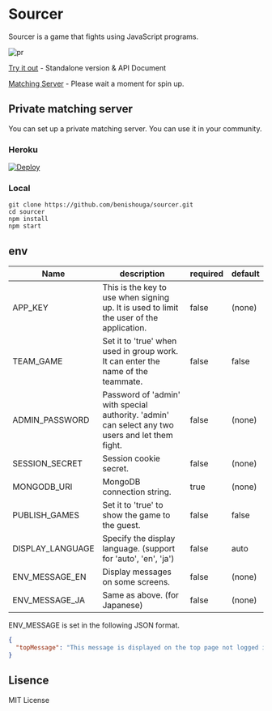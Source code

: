 # Sourcer
Sourcer is a game that fights using JavaScript programs.

![pr](https://raw.githubusercontent.com/benishouga/sourcer/master/pr.gif)

[Try it out](https://benishouga.github.io/sourcer/standalone.html) - Standalone version & API Document

[Matching Server](https://sourcer.herokuapp.com/) - Please wait a moment for spin up.

## Private matching server

You can set up a private matching server. You can use it in your community.

### Heroku

[![Deploy](https://www.herokucdn.com/deploy/button.svg)](https://heroku.com/deploy)

### Local

```
git clone https://github.com/benishouga/sourcer.git
cd sourcer
npm install
npm start
```

## env
Name | description | required | default
--- | --- | --- | ---
APP_KEY | This is the key to use when signing up. It is used to limit the user of the application. | false | (none)
TEAM_GAME | Set it to 'true' when used in group work. It can enter the name of the teammate. | false | false
ADMIN_PASSWORD | Password of 'admin' with special authority. 'admin' can select any two users and let them fight. | false | (none)
SESSION_SECRET | Session cookie secret. | false | (none)
MONGODB_URI | MongoDB connection string. | true | (none)
PUBLISH_GAMES | Set it to 'true' to show the game to the guest. | false | false
DISPLAY_LANGUAGE | Specify the display language. (support for 'auto', 'en', 'ja') | false | auto
ENV_MESSAGE_EN | Display messages on some screens. | false | (none)
ENV_MESSAGE_JA | Same as above. (for Japanese) | false | (none)

ENV_MESSAGE is set in the following JSON format.
```json
{
  "topMessage": "This message is displayed on the top page not logged in."
}
```

## Lisence
MIT License

